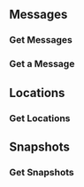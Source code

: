 
## Messages

### Get Messages

### Get a Message

##  Locations

### Get Locations

## Snapshots

### Get Snapshots

